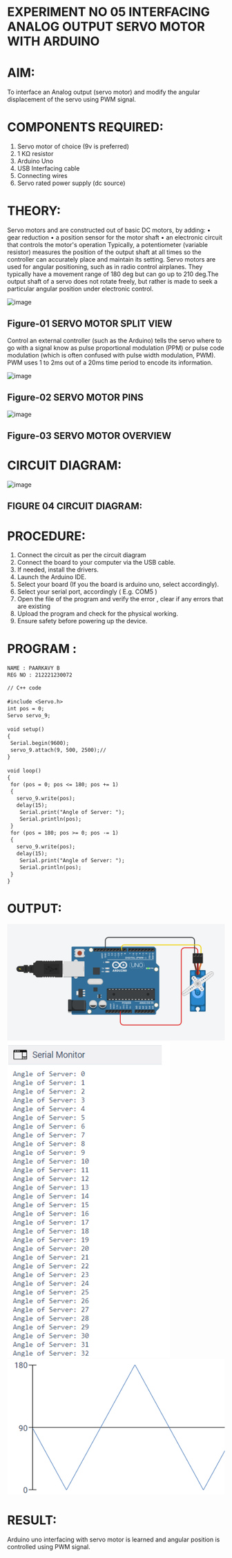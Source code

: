 # EXPERIMENT NO 05 INTERFACING ANALOG OUTPUT SERVO MOTOR WITH ARDUINO

# AIM:
To interface an Analog output (servo motor) and modify the angular displacement of the servo using PWM signal.

# COMPONENTS REQUIRED:
1.	Servo motor of choice (9v is preferred)
2.	1 KΩ resistor 
3.	Arduino Uno 
4.	USB Interfacing cable 
5.	Connecting wires 
6.	Servo rated power supply (dc source)

# THEORY:
Servo motors and are constructed out of basic DC motors, by adding:
•	 gear reduction
•	 a position sensor for the motor shaft
•	 an electronic circuit that controls the motor's operation
Typically, a potentiometer (variable resistor) measures the position of the output shaft at all times so the controller can accurately place and maintain its setting.
Servo motors are used for angular positioning, such as in radio control airplanes.  They typically have a movement range of 180 deg but can go up to 210 deg.The output shaft of a servo does not rotate freely, but rather is made to seek a particular angular position under electronic control. 

![image](https://user-images.githubusercontent.com/36288975/163544439-1f477927-fcd4-42f0-9ce4-c863fdbf1210.png)

## Figure-01 SERVO MOTOR SPLIT VIEW 

Control an external controller (such as the Arduino) tells the servo where to go with a signal know as pulse proportional modulation (PPM) or pulse code modulation (which is often confused with pulse width modulation, PWM). PWM uses 1 to 2ms out of a 20ms time period to encode its information.
 
![image](https://user-images.githubusercontent.com/36288975/163544482-3027136f-7135-4f3d-a23f-8dc2fe04194d.png)

## Figure-02 SERVO MOTOR PINS

![image](https://user-images.githubusercontent.com/36288975/163544513-ca497421-e6ba-4f91-871f-5cfba77f22a8.png)

## Figure-03 SERVO MOTOR OVERVIEW 

# CIRCUIT DIAGRAM:

![image](https://user-images.githubusercontent.com/36288975/163544618-6eb8a7b5-7f1a-428a-8d9f-fd899b145efb.png)

## FIGURE 04 CIRCUIT DIAGRAM:

# PROCEDURE:
1.	Connect the circuit as per the circuit diagram 
2.	Connect the board to your computer via the USB cable.
3.	If needed, install the drivers.
4.	Launch the Arduino IDE.
5.	Select your board (If you the board is arduino uno, select accordingly).
6.	Select your serial port, accordingly ( E.g. COM5 )
7.	Open the file of the program  and verify the error , clear if any errors that are existing 
8.	Upload the program and check for the physical working. 
9.	Ensure safety before powering up the device.

# PROGRAM :
```
NAME : PAARKAVY B
REG NO : 212221230072
```

```
// C++ code

#include <Servo.h>
int pos = 0;
Servo servo_9;

void setup()
{
 Serial.begin(9600);
 servo_9.attach(9, 500, 2500);//
}

void loop()
{
 for (pos = 0; pos <= 180; pos += 1) 
 {
   servo_9.write(pos);
   delay(15);
 	Serial.print("Angle of Server: ");
 	Serial.println(pos);
 }
 for (pos = 180; pos >= 0; pos -= 1) 
 {
   servo_9.write(pos);
   delay(15);
 	Serial.print("Angle of Server: ");
 	Serial.println(pos);
 }
}
```

# OUTPUT:
![output](op1.png)
![output](op3.png)
![output](op2.png)

# RESULT: 
Arduino uno interfacing with servo motor is learned and angular position is controlled using PWM signal.
